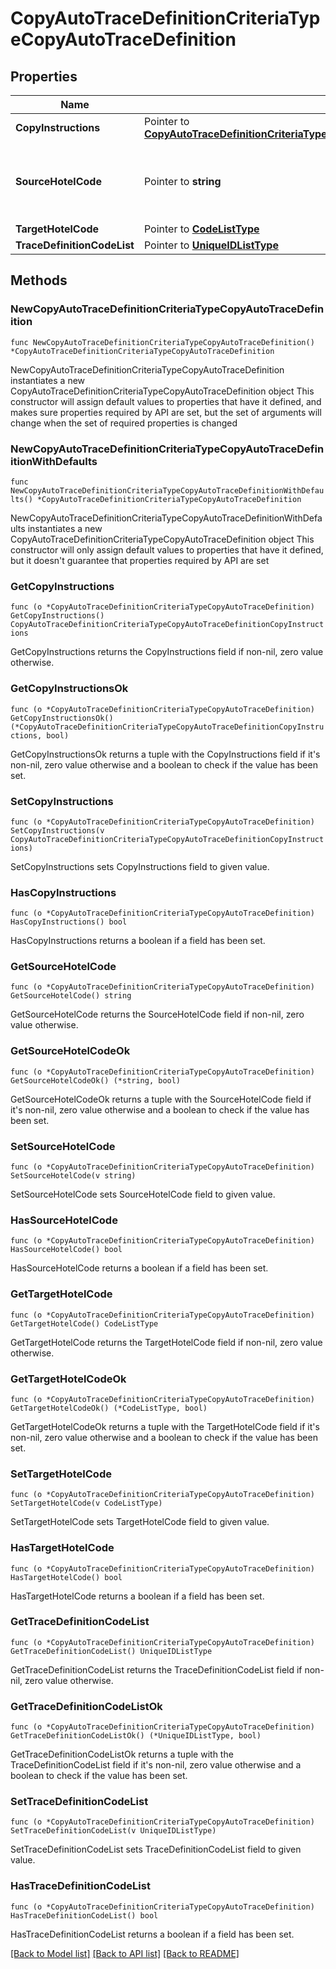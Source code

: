 # CopyAutoTraceDefinitionCriteriaTypeCopyAutoTraceDefinition

## Properties

Name | Type | Description | Notes
------------ | ------------- | ------------- | -------------
**CopyInstructions** | Pointer to [**CopyAutoTraceDefinitionCriteriaTypeCopyAutoTraceDefinitionCopyInstructions**](CopyAutoTraceDefinitionCriteriaTypeCopyAutoTraceDefinitionCopyInstructions.md) |  | [optional] 
**SourceHotelCode** | Pointer to **string** | The hotel code where the trace definition was created. | [optional] 
**TargetHotelCode** | Pointer to [**CodeListType**](CodeListType.md) |  | [optional] 
**TraceDefinitionCodeList** | Pointer to [**UniqueIDListType**](UniqueIDListType.md) |  | [optional] 

## Methods

### NewCopyAutoTraceDefinitionCriteriaTypeCopyAutoTraceDefinition

`func NewCopyAutoTraceDefinitionCriteriaTypeCopyAutoTraceDefinition() *CopyAutoTraceDefinitionCriteriaTypeCopyAutoTraceDefinition`

NewCopyAutoTraceDefinitionCriteriaTypeCopyAutoTraceDefinition instantiates a new CopyAutoTraceDefinitionCriteriaTypeCopyAutoTraceDefinition object
This constructor will assign default values to properties that have it defined,
and makes sure properties required by API are set, but the set of arguments
will change when the set of required properties is changed

### NewCopyAutoTraceDefinitionCriteriaTypeCopyAutoTraceDefinitionWithDefaults

`func NewCopyAutoTraceDefinitionCriteriaTypeCopyAutoTraceDefinitionWithDefaults() *CopyAutoTraceDefinitionCriteriaTypeCopyAutoTraceDefinition`

NewCopyAutoTraceDefinitionCriteriaTypeCopyAutoTraceDefinitionWithDefaults instantiates a new CopyAutoTraceDefinitionCriteriaTypeCopyAutoTraceDefinition object
This constructor will only assign default values to properties that have it defined,
but it doesn't guarantee that properties required by API are set

### GetCopyInstructions

`func (o *CopyAutoTraceDefinitionCriteriaTypeCopyAutoTraceDefinition) GetCopyInstructions() CopyAutoTraceDefinitionCriteriaTypeCopyAutoTraceDefinitionCopyInstructions`

GetCopyInstructions returns the CopyInstructions field if non-nil, zero value otherwise.

### GetCopyInstructionsOk

`func (o *CopyAutoTraceDefinitionCriteriaTypeCopyAutoTraceDefinition) GetCopyInstructionsOk() (*CopyAutoTraceDefinitionCriteriaTypeCopyAutoTraceDefinitionCopyInstructions, bool)`

GetCopyInstructionsOk returns a tuple with the CopyInstructions field if it's non-nil, zero value otherwise
and a boolean to check if the value has been set.

### SetCopyInstructions

`func (o *CopyAutoTraceDefinitionCriteriaTypeCopyAutoTraceDefinition) SetCopyInstructions(v CopyAutoTraceDefinitionCriteriaTypeCopyAutoTraceDefinitionCopyInstructions)`

SetCopyInstructions sets CopyInstructions field to given value.

### HasCopyInstructions

`func (o *CopyAutoTraceDefinitionCriteriaTypeCopyAutoTraceDefinition) HasCopyInstructions() bool`

HasCopyInstructions returns a boolean if a field has been set.

### GetSourceHotelCode

`func (o *CopyAutoTraceDefinitionCriteriaTypeCopyAutoTraceDefinition) GetSourceHotelCode() string`

GetSourceHotelCode returns the SourceHotelCode field if non-nil, zero value otherwise.

### GetSourceHotelCodeOk

`func (o *CopyAutoTraceDefinitionCriteriaTypeCopyAutoTraceDefinition) GetSourceHotelCodeOk() (*string, bool)`

GetSourceHotelCodeOk returns a tuple with the SourceHotelCode field if it's non-nil, zero value otherwise
and a boolean to check if the value has been set.

### SetSourceHotelCode

`func (o *CopyAutoTraceDefinitionCriteriaTypeCopyAutoTraceDefinition) SetSourceHotelCode(v string)`

SetSourceHotelCode sets SourceHotelCode field to given value.

### HasSourceHotelCode

`func (o *CopyAutoTraceDefinitionCriteriaTypeCopyAutoTraceDefinition) HasSourceHotelCode() bool`

HasSourceHotelCode returns a boolean if a field has been set.

### GetTargetHotelCode

`func (o *CopyAutoTraceDefinitionCriteriaTypeCopyAutoTraceDefinition) GetTargetHotelCode() CodeListType`

GetTargetHotelCode returns the TargetHotelCode field if non-nil, zero value otherwise.

### GetTargetHotelCodeOk

`func (o *CopyAutoTraceDefinitionCriteriaTypeCopyAutoTraceDefinition) GetTargetHotelCodeOk() (*CodeListType, bool)`

GetTargetHotelCodeOk returns a tuple with the TargetHotelCode field if it's non-nil, zero value otherwise
and a boolean to check if the value has been set.

### SetTargetHotelCode

`func (o *CopyAutoTraceDefinitionCriteriaTypeCopyAutoTraceDefinition) SetTargetHotelCode(v CodeListType)`

SetTargetHotelCode sets TargetHotelCode field to given value.

### HasTargetHotelCode

`func (o *CopyAutoTraceDefinitionCriteriaTypeCopyAutoTraceDefinition) HasTargetHotelCode() bool`

HasTargetHotelCode returns a boolean if a field has been set.

### GetTraceDefinitionCodeList

`func (o *CopyAutoTraceDefinitionCriteriaTypeCopyAutoTraceDefinition) GetTraceDefinitionCodeList() UniqueIDListType`

GetTraceDefinitionCodeList returns the TraceDefinitionCodeList field if non-nil, zero value otherwise.

### GetTraceDefinitionCodeListOk

`func (o *CopyAutoTraceDefinitionCriteriaTypeCopyAutoTraceDefinition) GetTraceDefinitionCodeListOk() (*UniqueIDListType, bool)`

GetTraceDefinitionCodeListOk returns a tuple with the TraceDefinitionCodeList field if it's non-nil, zero value otherwise
and a boolean to check if the value has been set.

### SetTraceDefinitionCodeList

`func (o *CopyAutoTraceDefinitionCriteriaTypeCopyAutoTraceDefinition) SetTraceDefinitionCodeList(v UniqueIDListType)`

SetTraceDefinitionCodeList sets TraceDefinitionCodeList field to given value.

### HasTraceDefinitionCodeList

`func (o *CopyAutoTraceDefinitionCriteriaTypeCopyAutoTraceDefinition) HasTraceDefinitionCodeList() bool`

HasTraceDefinitionCodeList returns a boolean if a field has been set.


[[Back to Model list]](../README.md#documentation-for-models) [[Back to API list]](../README.md#documentation-for-api-endpoints) [[Back to README]](../README.md)


